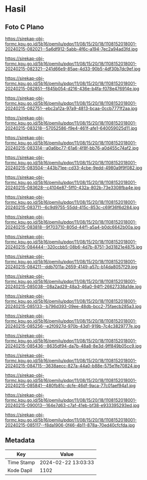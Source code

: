 # Hasil

## Foto C Plano

https://sirekap-obj-formc.kpu.go.id/5b16/pemilu/pdpr/11/08/15/20/18/1108152018001-20240215-082021--5a6df912-5abb-4f6c-a194-7ec2a94ad3fd.jpg

https://sirekap-obj-formc.kpu.go.id/5b16/pemilu/pdpr/11/08/15/20/18/1108152018001-20240215-082321--241d66e9-85ae-4d33-90b5-4df30b7dc9ef.jpg

https://sirekap-obj-formc.kpu.go.id/5b16/pemilu/pdpr/11/08/15/20/18/1108152018001-20240215-082851--f845b054-d216-436e-b4fa-f078e476914e.jpg

https://sirekap-obj-formc.kpu.go.id/5b16/pemilu/pdpr/11/08/15/20/18/1108152018001-20240215-082751--ebc2a12a-97a9-4813-bcaa-0ccb7771f2aa.jpg

https://sirekap-obj-formc.kpu.go.id/5b16/pemilu/pdpr/11/08/15/20/18/1108152018001-20240215-083218--57052586-f9e4-461f-afe1-640059025d11.jpg

https://sirekap-obj-formc.kpu.go.id/5b16/pemilu/pdpr/11/08/15/20/18/1108152018001-20240215-083314--a0a6bc77-61a6-4f8f-bb76-a0d455c74af2.jpg

https://sirekap-obj-formc.kpu.go.id/5b16/pemilu/pdpr/11/08/15/20/18/1108152018001-20240215-083504--443b71ee-cd33-4cbe-9edd-4980a9f9f082.jpg

https://sirekap-obj-formc.kpu.go.id/5b16/pemilu/pdpr/11/08/15/20/18/1108152018001-20240215-083628--c4104e87-5ff0-432a-802b-73e3308fba4e.jpg

https://sirekap-obj-formc.kpu.go.id/5b16/pemilu/pdpr/11/08/15/20/18/1108152018001-20240215-083711--6c9d9755-55dd-415c-853c-c69f36f6d284.jpg

https://sirekap-obj-formc.kpu.go.id/5b16/pemilu/pdpr/11/08/15/20/18/1108152018001-20240215-083818--9f703710-805d-44f1-a5a4-b0dc6642b00a.jpg

https://sirekap-obj-formc.kpu.go.id/5b16/pemilu/pdpr/11/08/15/20/18/1108152018001-20240215-084444--320ccbb5-08b6-4d7b-8751-3d31821e4875.jpg

https://sirekap-obj-formc.kpu.go.id/5b16/pemilu/pdpr/11/08/15/20/18/1108152018001-20240215-084211--ddb7011a-2659-4149-a57c-b14da8057f29.jpg

https://sirekap-obj-formc.kpu.go.id/5b16/pemilu/pdpr/11/08/15/20/18/1108152018001-20240215-085038--08a2ad29-48a3-46a0-94f1-26627338a1de.jpg

https://sirekap-obj-formc.kpu.go.id/5b16/pemilu/pdpr/11/08/15/20/18/1108152018001-20240215-085133--b796d393-09ee-48db-bcc2-75faecb285a3.jpg

https://sirekap-obj-formc.kpu.go.id/5b16/pemilu/pdpr/11/08/15/20/18/1108152018001-20240215-085256--e2f0927d-970b-43d1-919b-7c4c3829777e.jpg

https://sirekap-obj-formc.kpu.go.id/5b16/pemilu/pdpr/11/08/15/20/18/1108152018001-20240215-085436--8635df94-da7b-48a8-8e3d-9ff849b05cc9.jpg

https://sirekap-obj-formc.kpu.go.id/5b16/pemilu/pdpr/11/08/15/20/18/1108152018001-20240215-084715--3638aecc-827a-44a0-b88e-575e1fe70824.jpg

https://sirekap-obj-formc.kpu.go.id/5b16/pemilu/pdpr/11/08/15/20/18/1108152018001-20240215-085841--480fb81c-dcfe-46df-9aca-77c01aef94a1.jpg

https://sirekap-obj-formc.kpu.go.id/5b16/pemilu/pdpr/11/08/15/20/18/1108152018001-20240215-090013--164e7d63-c7af-41eb-bf38-e933395293ed.jpg

https://sirekap-obj-formc.kpu.go.id/5b16/pemilu/pdpr/11/08/15/20/18/1108152018001-20240215-085117--f8da1906-0f46-4b11-878a-70ed40cfcfda.jpg


## Metadata

| Key        | Value               |
| ---------- | ------------------- |
| Time Stamp | 2024-02-22 13:03:33 |
| Kode Dapil | 1102                |



